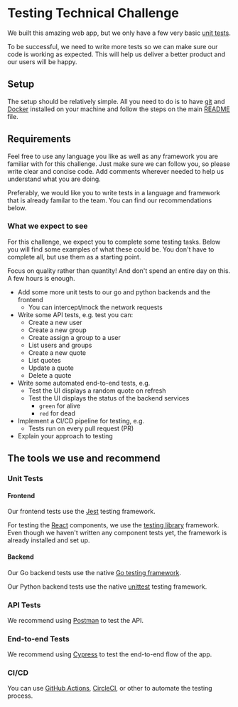 # Testing Technical Challenge

We built this amazing web app, but we only have a few very basic
[unit tests][unit].

To be successful, we need to write more tests so we can make sure our code is
working as expected. This will help us deliver a better product and our users
will be happy.

## Setup

The setup should be relatively simple. All you need to do is to have [git][git]
and [Docker][docker] installed on your machine and follow the steps on the main
[README][development] file.

## Requirements

Feel free to use any language you like as well as any framework you are familiar
with for this challenge. Just make sure we can follow you, so please write clear
and concise code. Add comments wherever needed to help us understand what you
are doing.

Preferably, we would like you to write tests in a language and framework that is
already familar to the team. You can find our recommendations below.

### What we expect to see

For this challenge, we expect you to complete some testing tasks. Below you will
find some examples of what these could be. You don't have to complete all, but
use them as a starting point.

Focus on quality rather than quantity! And don't spend an entire day on this. A
few hours is enough.

- Add some more unit tests to our go and python backends and the frontend
  - You can intercept/mock the network requests
- Write some API tests, e.g. test you can:
  - Create a new user
  - Create a new group
  - Create assign a group to a user
  - List users and groups
  - Create a new quote
  - List quotes
  - Update a quote
  - Delete a quote
- Write some automated end-to-end tests, e.g.
  - Test the UI displays a random quote on refresh
  - Test the UI displays the status of the backend services
    - `green` for alive
    - `red` for dead
- Implement a CI/CD pipeline for testing, e.g.
  - Tests run on every pull request (PR)
- Explain your approach to testing

## The tools we use and recommend

### Unit Tests

#### Frontend

Our frontend tests use the [Jest][jest] testing framework.

For testing the [React][react] components, we use the
[testing library][testing-library] framework. Even though we haven't written any
component tests yet, the framework is already installed and set up.

#### Backend

Our Go backend tests use the native [Go testing framework][go].

Our Python backend tests use the native [unittest][unittest] testing framework.

### API Tests

We recommend using [Postman][postman] to test the API.

### End-to-end Tests

We recommend using [Cypress][cypress] to test the end-to-end flow of the app.

### CI/CD

You can use [GitHub Actions][gh-actions], [CircleCI][circleci], or other to
automate the testing process.

<!-- References -->

[circleci]: https://circleci.com/
[cypress]: https://www.cypress.io/
[development]: ../README.md#development
[docker]: https://www.docker.com/
[gh-actions]: https://docs.github.com/en/actions
[git]: https://git-scm.com/
[go]: https://golang.org/pkg/testing/
[jest]: https://jestjs.io/
[postman]: https://www.getpostman.com/
[react]: https://reactjs.org/
[testing-library]: https://testing-library.com/
[unit]: ../README.md#tests
[unittest]: https://docs.python.org/3/library/unittest.html
